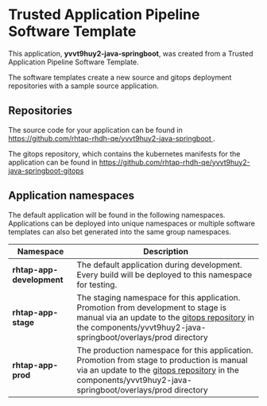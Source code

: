 # Trusted Application Pipeline Software Template

This application, **yvvt9huy2-java-springboot**, was created from a Trusted Application Pipeline Software Template.

The software templates create a new source and gitops deployment repositories with a sample source application. 

## Repositories

The source code for your application can be found in [https://github.com/rhtap-rhdh-qe/yvvt9huy2-java-springboot ](https://github.com/rhtap-rhdh-qe/yvvt9huy2-java-springboot ).
 
The gitops repository, which contains the kubernetes manifests for the application can be found in 
[https://github.com/rhtap-rhdh-qe/yvvt9huy2-java-springboot-gitops ](https://github.com/rhtap-rhdh-qe/yvvt9huy2-java-springboot-gitops ) 

## Application namespaces 

The default application will be found in the following namespaces. Applications can be deployed into unique namespaces or multiple software templates can also bet generated into the same group namespaces.  

|  Namespace   |  Description   |  
| -------- | -------- |   
| **rhtap-app-development** | The default application during development. Every build will be deployed to this namespace for testing. | 
| **rhtap-app-stage** | The staging namespace for this application. Promotion from development to stage is manual via an update to the [gitops repository](https://github.com/rhtap-rhdh-qe/yvvt9huy2-java-springboot-gitops ) in the components/yvvt9huy2-java-springboot/overlays/prod directory |  
| **rhtap-app-prod** | The production namespace for this application. Promotion from stage to production is manual via an update to the [gitops repository](https://github.com/rhtap-rhdh-qe/yvvt9huy2-java-springboot-gitops ) in the components/yvvt9huy2-java-springboot/overlays/prod directory | 